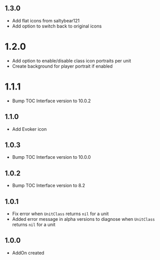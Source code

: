 ## 1.3.0
- Add flat icons from saltybear121
- Add option to switch back to original icons

# 1.2.0
- Add option to enable/disable class icon portraits per unit
- Create background for player portrait if enabled

# 1.1.1
- Bump TOC Interface version to 10.0.2

## 1.1.0
- Add Evoker icon

## 1.0.3
- Bump TOC Interface version to 10.0.0

## 1.0.2
- Bump TOC Interface version to 8.2

## 1.0.1
- Fix error when `UnitClass` returns `nil` for a unit
- Added error message in alpha versions to diagnose when `UnitClass` returns `nil` for a unit

## 1.0.0
- AddOn created
